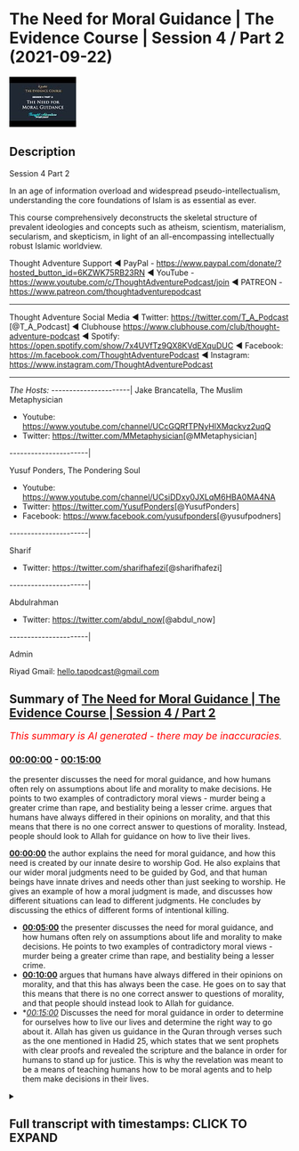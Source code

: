 # The Need for Moral Guidance | The Evidence Course | Session 4 / Part 2 (2021-09-22)

![alt The Need for Moral Guidance | The Evidence Course | Session 4 / Part 2](Krwadk8F6nU.jpg "The Need for Moral Guidance | The Evidence Course | Session 4 / Part 2")

## Description

Session 4  Part 2

In an age of information overload and widespread pseudo-intellectualism, understanding the core foundations of Islam is as essential as ever. 

This course comprehensively deconstructs the skeletal structure of prevalent ideologies and concepts such as atheism, scientism, materialism, secularism, and skepticism, in light of an all-encompassing intellectually robust Islamic worldview.

Thought Adventure Support
◄ PayPal - https://www.paypal.com/donate/?hosted_button_id=6KZWK75RB23RN 
◄ YouTube - https://www.youtube.com/c/ThoughtAdventurePodcast/join
◄ PATREON - https://www.patreon.com/thoughtadventurepodcast
____________________________________________________________________

Thought Adventure Social Media
◄ Twitter: https://twitter.com/T_A_Podcast​​ [@T_A_Podcast]
◄ Clubhouse https://www.clubhouse.com/club/thought-adventure-podcast
◄ Spotify: https://open.spotify.com/show/7x4UVfTz9QX8KVdEXquDUC
◄ Facebook: https://m.facebook.com/ThoughtAdventurePodcast
◄ Instagram: https://www.instagram.com/ThoughtAdventurePodcast​

----------------------------------------------------------------

*The Hosts:*
----------------------|
Jake Brancatella, The Muslim Metaphysician

- Youtube: https://www.youtube.com/channel/UCcGQRfTPNyHlXMqckvz2uqQ
- Twitter:  https://twitter.com/MMetaphysician​​ [@MMetaphysician]

----------------------|

Yusuf Ponders, The Pondering Soul

- Youtube: https://www.youtube.com/channel/UCsiDDxy0JXLqM6HBA0MA4NA
- Twitter: https://twitter.com/YusufPonders​​ [@YusufPonders]
- Facebook: https://www.facebook.com/yusufponders​ [@yusufpodners]

----------------------|

Sharif

- Twitter: https://twitter.com/sharifhafezi​​ [@sharifhafezi]

----------------------|

Abdulrahman

- Twitter: https://twitter.com/abdul_now​ [@abdul_now]

----------------------|

Admin

Riyad 
Gmail: hello.tapodcast@gmail.com

## Summary of [The Need for Moral Guidance | The Evidence Course | Session 4 / Part 2](https://www.youtube.com/watch?v=Krwadk8F6nU)


*<span style="color:red; font-size:125%">This summary is AI generated - there may be inaccuracies</span>. [](/)*

### [00:00:00](https://www.youtube.com/watch?v=Krwadk8F6nU&t=0) - [00:15:00](https://www.youtube.com/watch?v=Krwadk8F6nU&t=900)

 the presenter discusses the need for moral guidance, and how humans often rely on assumptions about life and morality to make decisions. He points to two examples of contradictory moral views - murder being a greater crime than rape, and bestiality being a lesser crime. argues that humans have always differed in their opinions on morality, and that this means that there is no one correct answer to questions of morality. Instead, people should look to Allah for guidance on how to live their lives.

**[00:00:00](https://www.youtube.com/watch?v=Krwadk8F6nU&t=0)**  the author explains the need for moral guidance, and how this need is created by our innate desire to worship God. He also explains that our wider moral judgments need to be guided by God, and that human beings have innate drives and needs other than just seeking to worship. He gives an example of how a moral judgment is made, and discusses how different situations can lead to different judgments. He concludes by discussing the ethics of different forms of intentional killing.
* **[00:05:00](https://www.youtube.com/watch?v=Krwadk8F6nU&t=300)**  the presenter discusses the need for moral guidance, and how humans often rely on assumptions about life and morality to make decisions. He points to two examples of contradictory moral views - murder being a greater crime than rape, and bestiality being a lesser crime.
* **[00:10:00](https://www.youtube.com/watch?v=Krwadk8F6nU&t=600)** argues that humans have always differed in their opinions on morality, and that this has always been the case. He goes on to say that this means that there is no one correct answer to questions of morality, and that people should instead look to Allah for guidance.
* **[00:15:00](https://www.youtube.com/watch?v=Krwadk8F6nU&t=900)* Discusses the need for moral guidance in order to determine for ourselves how to live our lives and determine the right way to go about it. Allah has given us guidance in the Quran through verses such as the one mentioned in Hadid 25, which states that we sent prophets with clear proofs and revealed the scripture and the balance in order for humans to stand up for justice. This is why the revelation was meant to be a means of teaching humans how to be moral agents and to help them make decisions in their lives.

<details><summary><h2>Full transcript with timestamps: CLICK TO EXPAND</h2></summary>

[0:00:14](https://youtu.be/Krwadk8F6nU?t=14) i want you to imagine you had one  
[0:00:16](https://youtu.be/Krwadk8F6nU?t=16) healthy individual he's got healthy  
[0:00:18](https://youtu.be/Krwadk8F6nU?t=18) heart healthy lungs healthy liver  
[0:00:21](https://youtu.be/Krwadk8F6nU?t=21) healthy kidneys he's a healthy  
[0:00:23](https://youtu.be/Krwadk8F6nU?t=23) uh person  
[0:00:25](https://youtu.be/Krwadk8F6nU?t=25) but then you had four unhealthy people  
[0:00:28](https://youtu.be/Krwadk8F6nU?t=28) one who needs a heart one who needs a  
[0:00:31](https://youtu.be/Krwadk8F6nU?t=31) lungs one who needs liver and one who  
[0:00:33](https://youtu.be/Krwadk8F6nU?t=33) needs kidneys  
[0:00:34](https://youtu.be/Krwadk8F6nU?t=34) and they need these things to live  
[0:00:37](https://youtu.be/Krwadk8F6nU?t=37) in this scenario would it be ethical  
[0:00:40](https://youtu.be/Krwadk8F6nU?t=40) would it be the moral thing to do to  
[0:00:42](https://youtu.be/Krwadk8F6nU?t=42) kill that one healthy person  
[0:00:45](https://youtu.be/Krwadk8F6nU?t=45) harvest their organs in order to save  
[0:00:47](https://youtu.be/Krwadk8F6nU?t=47) for people  
[0:00:48](https://youtu.be/Krwadk8F6nU?t=48) isn't this maximizing the greatest good  
[0:00:51](https://youtu.be/Krwadk8F6nU?t=51) for the greatest number of people  
[0:00:53](https://youtu.be/Krwadk8F6nU?t=53) is it a moral thing to do  
[0:00:57](https://youtu.be/Krwadk8F6nU?t=57) so in first part in the first part of  
[0:00:59](https://youtu.be/Krwadk8F6nU?t=59) this section of need for messengers we  
[0:01:01](https://youtu.be/Krwadk8F6nU?t=61) spent some time talking about and  
[0:01:04](https://youtu.be/Krwadk8F6nU?t=64) explaining the fitra of the human being  
[0:01:06](https://youtu.be/Krwadk8F6nU?t=66) the fact that human beings have this  
[0:01:08](https://youtu.be/Krwadk8F6nU?t=68) innate desire to worship which was  
[0:01:10](https://youtu.be/Krwadk8F6nU?t=70) ultimately created by allah  
[0:01:13](https://youtu.be/Krwadk8F6nU?t=73) however in this part  
[0:01:15](https://youtu.be/Krwadk8F6nU?t=75) i want to expand our understanding of  
[0:01:17](https://youtu.be/Krwadk8F6nU?t=77) the human nature  
[0:01:19](https://youtu.be/Krwadk8F6nU?t=79) and explain that not only  
[0:01:22](https://youtu.be/Krwadk8F6nU?t=82) would our instinct to worship require  
[0:01:24](https://youtu.be/Krwadk8F6nU?t=84) regulating from allah from the creator  
[0:01:27](https://youtu.be/Krwadk8F6nU?t=87) but also  
[0:01:28](https://youtu.be/Krwadk8F6nU?t=88) our wider moral judgments we make needs  
[0:01:31](https://youtu.be/Krwadk8F6nU?t=91) to be guided from by allah  
[0:01:34](https://youtu.be/Krwadk8F6nU?t=94) you see human beings we've been created  
[0:01:36](https://youtu.be/Krwadk8F6nU?t=96) with needs  
[0:01:38](https://youtu.be/Krwadk8F6nU?t=98) and with drives  
[0:01:39](https://youtu.be/Krwadk8F6nU?t=99) other drives other than just seeking to  
[0:01:41](https://youtu.be/Krwadk8F6nU?t=101) worship so for example we have the drive  
[0:01:43](https://youtu.be/Krwadk8F6nU?t=103) to eat to drink to sleep  
[0:01:46](https://youtu.be/Krwadk8F6nU?t=106) we also have the drive within us to form  
[0:01:49](https://youtu.be/Krwadk8F6nU?t=109) relationships with other people like  
[0:01:51](https://youtu.be/Krwadk8F6nU?t=111) family bonds like living and interacting  
[0:01:54](https://youtu.be/Krwadk8F6nU?t=114) with our neighbors like engaging in  
[0:01:56](https://youtu.be/Krwadk8F6nU?t=116) trade like establishing security and  
[0:01:58](https://youtu.be/Krwadk8F6nU?t=118) cooperation with other people  
[0:02:01](https://youtu.be/Krwadk8F6nU?t=121) how then do we organize these types of  
[0:02:04](https://youtu.be/Krwadk8F6nU?t=124) relationships this is part of us this is  
[0:02:06](https://youtu.be/Krwadk8F6nU?t=126) what it means to be a human being to  
[0:02:08](https://youtu.be/Krwadk8F6nU?t=128) live within a social society socially  
[0:02:11](https://youtu.be/Krwadk8F6nU?t=131) with other people and interact so how  
[0:02:13](https://youtu.be/Krwadk8F6nU?t=133) then do we regulate these types of  
[0:02:15](https://youtu.be/Krwadk8F6nU?t=135) relationships  
[0:02:16](https://youtu.be/Krwadk8F6nU?t=136) and not just that but also within human  
[0:02:20](https://youtu.be/Krwadk8F6nU?t=140) beings we have this desire to do good  
[0:02:23](https://youtu.be/Krwadk8F6nU?t=143) meaning we have this desire to seek the  
[0:02:26](https://youtu.be/Krwadk8F6nU?t=146) moral or ethical value behind the  
[0:02:28](https://youtu.be/Krwadk8F6nU?t=148) actions that we perform  
[0:02:30](https://youtu.be/Krwadk8F6nU?t=150) so this innate desire to be moral as  
[0:02:32](https://youtu.be/Krwadk8F6nU?t=152) well as being able you know this desire  
[0:02:34](https://youtu.be/Krwadk8F6nU?t=154) to satisfy our instincts and biological  
[0:02:36](https://youtu.be/Krwadk8F6nU?t=156) needs by interacting with others etc  
[0:02:40](https://youtu.be/Krwadk8F6nU?t=160) we need to ask the question how do we do  
[0:02:42](https://youtu.be/Krwadk8F6nU?t=162) this  
[0:02:43](https://youtu.be/Krwadk8F6nU?t=163) while still being moral agents so how do  
[0:02:45](https://youtu.be/Krwadk8F6nU?t=165) i go out and interact with my family or  
[0:02:48](https://youtu.be/Krwadk8F6nU?t=168) with neighbors or how do i interact with  
[0:02:50](https://youtu.be/Krwadk8F6nU?t=170) the ruler or how does a rule interact  
[0:02:51](https://youtu.be/Krwadk8F6nU?t=171) with me while being moral agents while  
[0:02:54](https://youtu.be/Krwadk8F6nU?t=174) being able to be considered moral  
[0:02:56](https://youtu.be/Krwadk8F6nU?t=176) now some people would argue  
[0:02:58](https://youtu.be/Krwadk8F6nU?t=178) that we innately know whether an act is  
[0:03:01](https://youtu.be/Krwadk8F6nU?t=181) moral or immoral we just simply have to  
[0:03:03](https://youtu.be/Krwadk8F6nU?t=183) observe the act  
[0:03:05](https://youtu.be/Krwadk8F6nU?t=185) in and of itself  
[0:03:06](https://youtu.be/Krwadk8F6nU?t=186) but we need to ask  
[0:03:08](https://youtu.be/Krwadk8F6nU?t=188) is it really moral  
[0:03:10](https://youtu.be/Krwadk8F6nU?t=190) how do we know that our innate desire or  
[0:03:13](https://youtu.be/Krwadk8F6nU?t=193) innate feeling that says something is  
[0:03:15](https://youtu.be/Krwadk8F6nU?t=195) right or wrong is really a moral  
[0:03:18](https://youtu.be/Krwadk8F6nU?t=198) judgment because a moral judgment is an  
[0:03:20](https://youtu.be/Krwadk8F6nU?t=200) intellectual process  
[0:03:22](https://youtu.be/Krwadk8F6nU?t=202) so let me give you an example killing  
[0:03:25](https://youtu.be/Krwadk8F6nU?t=205) a number of people would normally say  
[0:03:27](https://youtu.be/Krwadk8F6nU?t=207) our killing is innately wrong you can't  
[0:03:30](https://youtu.be/Krwadk8F6nU?t=210) kill  
[0:03:31](https://youtu.be/Krwadk8F6nU?t=211) however when making a moral judgment we  
[0:03:34](https://youtu.be/Krwadk8F6nU?t=214) don't just look at the act itself  
[0:03:36](https://youtu.be/Krwadk8F6nU?t=216) but also the circumstances behind the  
[0:03:38](https://youtu.be/Krwadk8F6nU?t=218) action and the motivation of the person  
[0:03:41](https://youtu.be/Krwadk8F6nU?t=221) or people who've done the action  
[0:03:43](https://youtu.be/Krwadk8F6nU?t=223) so if we just say killing is innately  
[0:03:46](https://youtu.be/Krwadk8F6nU?t=226) wrong  
[0:03:47](https://youtu.be/Krwadk8F6nU?t=227) does that mean  
[0:03:49](https://youtu.be/Krwadk8F6nU?t=229) that if a person who  
[0:03:51](https://youtu.be/Krwadk8F6nU?t=231) you know goes out and intentionally  
[0:03:54](https://youtu.be/Krwadk8F6nU?t=234) kills another person  
[0:03:56](https://youtu.be/Krwadk8F6nU?t=236) you know out of premeditative intention  
[0:03:59](https://youtu.be/Krwadk8F6nU?t=239) would he be considered equivalent  
[0:04:01](https://youtu.be/Krwadk8F6nU?t=241) morally equivalent to the one who you  
[0:04:04](https://youtu.be/Krwadk8F6nU?t=244) know accidentally killed a person you  
[0:04:06](https://youtu.be/Krwadk8F6nU?t=246) know maybe they were driving down the  
[0:04:08](https://youtu.be/Krwadk8F6nU?t=248) street the tire burst and they drove  
[0:04:10](https://youtu.be/Krwadk8F6nU?t=250) into a person  
[0:04:12](https://youtu.be/Krwadk8F6nU?t=252) or what about the person who killed in  
[0:04:14](https://youtu.be/Krwadk8F6nU?t=254) self-defense is he going to be morally  
[0:04:17](https://youtu.be/Krwadk8F6nU?t=257) equivalent to the one who killed  
[0:04:19](https://youtu.be/Krwadk8F6nU?t=259) premeditatively or even the one who  
[0:04:22](https://youtu.be/Krwadk8F6nU?t=262) killed  
[0:04:22](https://youtu.be/Krwadk8F6nU?t=262) as an accident  
[0:04:24](https://youtu.be/Krwadk8F6nU?t=264) or what about the state  
[0:04:26](https://youtu.be/Krwadk8F6nU?t=266) that adjudicates that a person should be  
[0:04:28](https://youtu.be/Krwadk8F6nU?t=268) killed and  
[0:04:29](https://youtu.be/Krwadk8F6nU?t=269) executed because he committed murder as  
[0:04:33](https://youtu.be/Krwadk8F6nU?t=273) an example and this is based upon the  
[0:04:34](https://youtu.be/Krwadk8F6nU?t=274) law of that particular country  
[0:04:36](https://youtu.be/Krwadk8F6nU?t=276) or even if we argue that killing  
[0:04:38](https://youtu.be/Krwadk8F6nU?t=278) intentionally intentionally is always  
[0:04:40](https://youtu.be/Krwadk8F6nU?t=280) wrong does that make euthanasia always  
[0:04:44](https://youtu.be/Krwadk8F6nU?t=284) wrong  
[0:04:45](https://youtu.be/Krwadk8F6nU?t=285) was it wrong for the british to enter  
[0:04:47](https://youtu.be/Krwadk8F6nU?t=287) the world war ii and its soldiers  
[0:04:50](https://youtu.be/Krwadk8F6nU?t=290) intentionally killed nazi soldiers  
[0:04:53](https://youtu.be/Krwadk8F6nU?t=293) and we haven't even started talking  
[0:04:54](https://youtu.be/Krwadk8F6nU?t=294) about abortion yet so this is also  
[0:04:57](https://youtu.be/Krwadk8F6nU?t=297) another form of intentional killing and  
[0:04:59](https://youtu.be/Krwadk8F6nU?t=299) the question then becomes also uh more  
[0:05:01](https://youtu.be/Krwadk8F6nU?t=301) than you know about whether it's live or  
[0:05:03](https://youtu.be/Krwadk8F6nU?t=303) not  
[0:05:04](https://youtu.be/Krwadk8F6nU?t=304) but the point i'm trying to say is that  
[0:05:06](https://youtu.be/Krwadk8F6nU?t=306) if you look at the act in and of itself  
[0:05:09](https://youtu.be/Krwadk8F6nU?t=309) you can't say that the act tells us  
[0:05:12](https://youtu.be/Krwadk8F6nU?t=312) whether it's morally right or morally  
[0:05:14](https://youtu.be/Krwadk8F6nU?t=314) wrong so when people turn around say oh  
[0:05:15](https://youtu.be/Krwadk8F6nU?t=315) you can just tell from your heart or you  
[0:05:17](https://youtu.be/Krwadk8F6nU?t=317) can just tell inside of you or you're  
[0:05:19](https://youtu.be/Krwadk8F6nU?t=319) born with this innate feeling that  
[0:05:20](https://youtu.be/Krwadk8F6nU?t=320) something is morally wrong we don't even  
[0:05:22](https://youtu.be/Krwadk8F6nU?t=322) look at morality in that way we don't  
[0:05:24](https://youtu.be/Krwadk8F6nU?t=324) even look at the action that way we look  
[0:05:25](https://youtu.be/Krwadk8F6nU?t=325) at the circumstances we look at the  
[0:05:28](https://youtu.be/Krwadk8F6nU?t=328) motivations of the individuals and then  
[0:05:30](https://youtu.be/Krwadk8F6nU?t=330) we start to make certain judgments upon  
[0:05:36](https://youtu.be/Krwadk8F6nU?t=336) that so it's not the actual moral act  
[0:05:39](https://youtu.be/Krwadk8F6nU?t=339) that gives us the moral judgment but  
[0:05:41](https://youtu.be/Krwadk8F6nU?t=341) it's something else and in fact it's  
[0:05:42](https://youtu.be/Krwadk8F6nU?t=342) what we call the metaphysical principles  
[0:05:45](https://youtu.be/Krwadk8F6nU?t=345) that we hold so these are the  
[0:05:47](https://youtu.be/Krwadk8F6nU?t=347) assumptions that we have about life and  
[0:05:50](https://youtu.be/Krwadk8F6nU?t=350) it's these assumptions and this outlook  
[0:05:51](https://youtu.be/Krwadk8F6nU?t=351) and this moral viewpoint that we have  
[0:05:53](https://youtu.be/Krwadk8F6nU?t=353) about life it actually comes before  
[0:05:56](https://youtu.be/Krwadk8F6nU?t=356) we look at and sense the act  
[0:05:58](https://youtu.be/Krwadk8F6nU?t=358) so we have these assumptions about what  
[0:06:00](https://youtu.be/Krwadk8F6nU?t=360) life should be about what should be  
[0:06:02](https://youtu.be/Krwadk8F6nU?t=362) morally good what should be morally evil  
[0:06:04](https://youtu.be/Krwadk8F6nU?t=364) and then place that upon the axe that we  
[0:06:06](https://youtu.be/Krwadk8F6nU?t=366) sense for example euthen euthanasia so  
[0:06:09](https://youtu.be/Krwadk8F6nU?t=369) euthanasia what is that it's killing  
[0:06:11](https://youtu.be/Krwadk8F6nU?t=371) somebody because maybe they're  
[0:06:12](https://youtu.be/Krwadk8F6nU?t=372) terminally ill or maybe they're in  
[0:06:14](https://youtu.be/Krwadk8F6nU?t=374) severe pain and they want to die  
[0:06:17](https://youtu.be/Krwadk8F6nU?t=377) is his life  
[0:06:19](https://youtu.be/Krwadk8F6nU?t=379) in term who's in terminal pain is it  
[0:06:21](https://youtu.be/Krwadk8F6nU?t=381) worth saving  
[0:06:23](https://youtu.be/Krwadk8F6nU?t=383) or not or is it morally right to allow  
[0:06:26](https://youtu.be/Krwadk8F6nU?t=386) that person to kill himself or morally  
[0:06:28](https://youtu.be/Krwadk8F6nU?t=388) right for a for him to ask a doctor kit  
[0:06:30](https://youtu.be/Krwadk8F6nU?t=390) to kill him  
[0:06:32](https://youtu.be/Krwadk8F6nU?t=392) now this presupposes certain assumptions  
[0:06:35](https://youtu.be/Krwadk8F6nU?t=395) about morality one of those assumptions  
[0:06:37](https://youtu.be/Krwadk8F6nU?t=397) is that this life is about maximizing or  
[0:06:40](https://youtu.be/Krwadk8F6nU?t=400) the value of life is about maximizing  
[0:06:43](https://youtu.be/Krwadk8F6nU?t=403) pleasure and benefit for the individual  
[0:06:46](https://youtu.be/Krwadk8F6nU?t=406) individual and minimizing pain  
[0:06:49](https://youtu.be/Krwadk8F6nU?t=409) so this is your purpose  
[0:06:50](https://youtu.be/Krwadk8F6nU?t=410) and this then forms your moral outlook  
[0:06:53](https://youtu.be/Krwadk8F6nU?t=413) so if a person is not maximizing his  
[0:06:55](https://youtu.be/Krwadk8F6nU?t=415) pleasure  
[0:06:57](https://youtu.be/Krwadk8F6nU?t=417) because he's in greater pain so his pain  
[0:06:59](https://youtu.be/Krwadk8F6nU?t=419) supersedes his pleasure then really does  
[0:07:02](https://youtu.be/Krwadk8F6nU?t=422) he  
[0:07:03](https://youtu.be/Krwadk8F6nU?t=423) therefore you know see his life as being  
[0:07:05](https://youtu.be/Krwadk8F6nU?t=425) worthwhile and therefore is it a right  
[0:07:08](https://youtu.be/Krwadk8F6nU?t=428) is it morally correct in that situation  
[0:07:10](https://youtu.be/Krwadk8F6nU?t=430) to minimize the pain to kill the  
[0:07:13](https://youtu.be/Krwadk8F6nU?t=433) individual through euthanasia  
[0:07:15](https://youtu.be/Krwadk8F6nU?t=435) euthanasia  
[0:07:17](https://youtu.be/Krwadk8F6nU?t=437) this then results in us you know  
[0:07:19](https://youtu.be/Krwadk8F6nU?t=439) constantly scratching our heads you know  
[0:07:20](https://youtu.be/Krwadk8F6nU?t=440) as human beings trying to work out is it  
[0:07:22](https://youtu.be/Krwadk8F6nU?t=442) morally good is it morally right  
[0:07:24](https://youtu.be/Krwadk8F6nU?t=444) euthanasia right euthanasia wrong some  
[0:07:26](https://youtu.be/Krwadk8F6nU?t=446) countries say it's allowed some  
[0:07:27](https://youtu.be/Krwadk8F6nU?t=447) countries don't say it's allowed  
[0:07:29](https://youtu.be/Krwadk8F6nU?t=449) but it shows us this contradictory  
[0:07:31](https://youtu.be/Krwadk8F6nU?t=451) nature this problem that we have even if  
[0:07:34](https://youtu.be/Krwadk8F6nU?t=454) we turn around and talk about this  
[0:07:36](https://youtu.be/Krwadk8F6nU?t=456) maximizing benefit for the majority of  
[0:07:38](https://youtu.be/Krwadk8F6nU?t=458) people and minimizing the pain uh  
[0:07:40](https://youtu.be/Krwadk8F6nU?t=460) criteria  
[0:07:42](https://youtu.be/Krwadk8F6nU?t=462) then you know we go got that scenario i  
[0:07:44](https://youtu.be/Krwadk8F6nU?t=464) gave at the beginning about harvesting a  
[0:07:47](https://youtu.be/Krwadk8F6nU?t=467) healthy person's body in order to save  
[0:07:49](https://youtu.be/Krwadk8F6nU?t=469) for sick people well it follows from the  
[0:07:51](https://youtu.be/Krwadk8F6nU?t=471) moral this follows from this moral  
[0:07:53](https://youtu.be/Krwadk8F6nU?t=473) outlook of utilitarianism  
[0:07:55](https://youtu.be/Krwadk8F6nU?t=475) but sure but it also clearly indicates  
[0:07:57](https://youtu.be/Krwadk8F6nU?t=477) certain contradictions because people  
[0:07:59](https://youtu.be/Krwadk8F6nU?t=479) don't live their life like that people  
[0:08:01](https://youtu.be/Krwadk8F6nU?t=481) disagree with that in in in certain  
[0:08:03](https://youtu.be/Krwadk8F6nU?t=483) cases anyway in most cases but there are  
[0:08:06](https://youtu.be/Krwadk8F6nU?t=486) also loads of other examples that we can  
[0:08:09](https://youtu.be/Krwadk8F6nU?t=489) give in order to highlight the  
[0:08:10](https://youtu.be/Krwadk8F6nU?t=490) contradictions within human beings when  
[0:08:13](https://youtu.be/Krwadk8F6nU?t=493) they make moral judgments and therefore  
[0:08:15](https://youtu.be/Krwadk8F6nU?t=495) the inability for human beings to make  
[0:08:17](https://youtu.be/Krwadk8F6nU?t=497) moral judgments for example bestiality  
[0:08:20](https://youtu.be/Krwadk8F6nU?t=500) is a classic example you know is it  
[0:08:22](https://youtu.be/Krwadk8F6nU?t=502) morally right or morally wrong now most  
[0:08:25](https://youtu.be/Krwadk8F6nU?t=505) people probably say that's disgusting  
[0:08:26](https://youtu.be/Krwadk8F6nU?t=506) that's morally wrong  
[0:08:28](https://youtu.be/Krwadk8F6nU?t=508) but there are people who actually argue  
[0:08:30](https://youtu.be/Krwadk8F6nU?t=510) it's a moral right and in fact you've  
[0:08:32](https://youtu.be/Krwadk8F6nU?t=512) got the problem if you think you sh  
[0:08:35](https://youtu.be/Krwadk8F6nU?t=515) that it's morally wrong  
[0:08:37](https://youtu.be/Krwadk8F6nU?t=517) and in fact there is an argument that  
[0:08:38](https://youtu.be/Krwadk8F6nU?t=518) one person proposed and he said and he  
[0:08:42](https://youtu.be/Krwadk8F6nU?t=522) proposes not to articulate an argument  
[0:08:44](https://youtu.be/Krwadk8F6nU?t=524) for bestiality but to show its  
[0:08:46](https://youtu.be/Krwadk8F6nU?t=526) contradiction he said in most societies  
[0:08:49](https://youtu.be/Krwadk8F6nU?t=529) murder is considered a greater crime  
[0:08:51](https://youtu.be/Krwadk8F6nU?t=531) than rape  
[0:08:53](https://youtu.be/Krwadk8F6nU?t=533) yeah so  
[0:08:54](https://youtu.be/Krwadk8F6nU?t=534) if the question about bestiality is  
[0:08:56](https://youtu.be/Krwadk8F6nU?t=536) wrong because you can't get consent of  
[0:08:59](https://youtu.be/Krwadk8F6nU?t=539) the animal you know before  
[0:09:01](https://youtu.be/Krwadk8F6nU?t=541) you know the  
[0:09:02](https://youtu.be/Krwadk8F6nU?t=542) man or woman whatever starts doing some  
[0:09:04](https://youtu.be/Krwadk8F6nU?t=544) dodgy things with the animal yeah  
[0:09:07](https://youtu.be/Krwadk8F6nU?t=547) then  
[0:09:08](https://youtu.be/Krwadk8F6nU?t=548) did you seek consent to kill the animal  
[0:09:11](https://youtu.be/Krwadk8F6nU?t=551) and eat its meat  
[0:09:12](https://youtu.be/Krwadk8F6nU?t=552) if you didn't believe it was morally  
[0:09:14](https://youtu.be/Krwadk8F6nU?t=554) right or wrong to seek its consent to  
[0:09:17](https://youtu.be/Krwadk8F6nU?t=557) kill it and eat it  
[0:09:18](https://youtu.be/Krwadk8F6nU?t=558) and that's considered murder  
[0:09:20](https://youtu.be/Krwadk8F6nU?t=560) then rape would be of a lesser degree  
[0:09:24](https://youtu.be/Krwadk8F6nU?t=564) so by therefore the logic would follow  
[0:09:26](https://youtu.be/Krwadk8F6nU?t=566) that bestiality being a lesser crime  
[0:09:29](https://youtu.be/Krwadk8F6nU?t=569) would be allowed so he's trying to show  
[0:09:31](https://youtu.be/Krwadk8F6nU?t=571) and trying to argue the point actually  
[0:09:33](https://youtu.be/Krwadk8F6nU?t=573) this doesn't make a  
[0:09:35](https://youtu.be/Krwadk8F6nU?t=575) you know this is the problem or the  
[0:09:36](https://youtu.be/Krwadk8F6nU?t=576) contradiction of the the inconsistency  
[0:09:38](https://youtu.be/Krwadk8F6nU?t=578) when human beings make these types of  
[0:09:40](https://youtu.be/Krwadk8F6nU?t=580) decisions  
[0:09:41](https://youtu.be/Krwadk8F6nU?t=581) but there are other people  
[0:09:43](https://youtu.be/Krwadk8F6nU?t=583) like the moral philosopher peter singer  
[0:09:45](https://youtu.be/Krwadk8F6nU?t=585) singer who actually argues that  
[0:09:48](https://youtu.be/Krwadk8F6nU?t=588) bestiality should be made legal  
[0:09:51](https://youtu.be/Krwadk8F6nU?t=591) he's actually says it should be made  
[0:09:52](https://youtu.be/Krwadk8F6nU?t=592) legal  
[0:09:53](https://youtu.be/Krwadk8F6nU?t=593) and that to be against bestiality is a  
[0:09:56](https://youtu.be/Krwadk8F6nU?t=596) form of racism  
[0:09:58](https://youtu.be/Krwadk8F6nU?t=598) known as speciesism yeah  
[0:10:01](https://youtu.be/Krwadk8F6nU?t=601) so he's arguing that actually you know  
[0:10:04](https://youtu.be/Krwadk8F6nU?t=604) why are you being prejudiced against the  
[0:10:05](https://youtu.be/Krwadk8F6nU?t=605) cat and the dog yeah or the dolphin or  
[0:10:07](https://youtu.be/Krwadk8F6nU?t=607) whatever is the orangutan you know if  
[0:10:10](https://youtu.be/Krwadk8F6nU?t=610) love is love this is what his argument  
[0:10:13](https://youtu.be/Krwadk8F6nU?t=613) is  
[0:10:14](https://youtu.be/Krwadk8F6nU?t=614) similarly the same femoral philosopher  
[0:10:16](https://youtu.be/Krwadk8F6nU?t=616) who's talking about racism towards  
[0:10:18](https://youtu.be/Krwadk8F6nU?t=618) animals because you're not allowing  
[0:10:19](https://youtu.be/Krwadk8F6nU?t=619) bestiality  
[0:10:20](https://youtu.be/Krwadk8F6nU?t=620) also argued that it was morally right to  
[0:10:23](https://youtu.be/Krwadk8F6nU?t=623) kill and  
[0:10:24](https://youtu.be/Krwadk8F6nU?t=624) that kill an unborn child  
[0:10:26](https://youtu.be/Krwadk8F6nU?t=626) and it was morally right to kill an  
[0:10:29](https://youtu.be/Krwadk8F6nU?t=629) infant child as well so not only is it  
[0:10:31](https://youtu.be/Krwadk8F6nU?t=631) right to kill an aborted you know a an  
[0:10:33](https://youtu.be/Krwadk8F6nU?t=633) unborn child in the mother's womb but  
[0:10:36](https://youtu.be/Krwadk8F6nU?t=636) also an infant child outside of the  
[0:10:37](https://youtu.be/Krwadk8F6nU?t=637) mother's womb because he said look you  
[0:10:40](https://youtu.be/Krwadk8F6nU?t=640) know he's trying to follow this logic  
[0:10:42](https://youtu.be/Krwadk8F6nU?t=642) and show consistency and logic he said  
[0:10:45](https://youtu.be/Krwadk8F6nU?t=645) if you can kill a child that's in the  
[0:10:47](https://youtu.be/Krwadk8F6nU?t=647) mother's womb then what's the moral  
[0:10:49](https://youtu.be/Krwadk8F6nU?t=649) difference between a child that's  
[0:10:51](https://youtu.be/Krwadk8F6nU?t=651) outside of the mother's womb people say  
[0:10:53](https://youtu.be/Krwadk8F6nU?t=653) well the child won't live without the  
[0:10:55](https://youtu.be/Krwadk8F6nU?t=655) mother  
[0:10:57](https://youtu.be/Krwadk8F6nU?t=657) being inside the womb  
[0:10:59](https://youtu.be/Krwadk8F6nU?t=659) he said would the baby live  
[0:11:01](https://youtu.be/Krwadk8F6nU?t=661) without the mother if the if the mother  
[0:11:03](https://youtu.be/Krwadk8F6nU?t=663) didn't look after the baby  
[0:11:05](https://youtu.be/Krwadk8F6nU?t=665) so they said no so therefore he said  
[0:11:07](https://youtu.be/Krwadk8F6nU?t=667) well if you one is acceptable the other  
[0:11:09](https://youtu.be/Krwadk8F6nU?t=669) one should be acceptable so if killing  
[0:11:11](https://youtu.be/Krwadk8F6nU?t=671) the child inside the mother because it  
[0:11:13](https://youtu.be/Krwadk8F6nU?t=673) can't live without the mother is  
[0:11:14](https://youtu.be/Krwadk8F6nU?t=674) acceptable then killing the child  
[0:11:16](https://youtu.be/Krwadk8F6nU?t=676) outside of the mother should also be  
[0:11:17](https://youtu.be/Krwadk8F6nU?t=677) acceptable if the baby can't look after  
[0:11:19](https://youtu.be/Krwadk8F6nU?t=679) itself without the mother  
[0:11:22](https://youtu.be/Krwadk8F6nU?t=682) so here's his argument so therefore he  
[0:11:24](https://youtu.be/Krwadk8F6nU?t=684) was trying to provide the moral  
[0:11:25](https://youtu.be/Krwadk8F6nU?t=685) justification for infanticide then you  
[0:11:28](https://youtu.be/Krwadk8F6nU?t=688) got our favorite atheist richard dawkins  
[0:11:31](https://youtu.be/Krwadk8F6nU?t=691) who tweeted about whether a mother  
[0:11:33](https://youtu.be/Krwadk8F6nU?t=693) should undertake an abortion if they  
[0:11:35](https://youtu.be/Krwadk8F6nU?t=695) found out that their child had down  
[0:11:37](https://youtu.be/Krwadk8F6nU?t=697) syndrome  
[0:11:38](https://youtu.be/Krwadk8F6nU?t=698) he said when he was asked a question  
[0:11:40](https://youtu.be/Krwadk8F6nU?t=700) from a from a woman about you know if i  
[0:11:42](https://youtu.be/Krwadk8F6nU?t=702) was pregnant with a down syndrome maybe  
[0:11:44](https://youtu.be/Krwadk8F6nU?t=704) i wouldn't know what to do this is what  
[0:11:46](https://youtu.be/Krwadk8F6nU?t=706) he said he said i bought it and try  
[0:11:48](https://youtu.be/Krwadk8F6nU?t=708) again  
[0:11:49](https://youtu.be/Krwadk8F6nU?t=709) it would be immoral he's not even saying  
[0:11:52](https://youtu.be/Krwadk8F6nU?t=712) you know he's giving him you know not  
[0:11:54](https://youtu.be/Krwadk8F6nU?t=714) just saying it's acceptable he said it's  
[0:11:55](https://youtu.be/Krwadk8F6nU?t=715) immoral to bring into the world  
[0:11:58](https://youtu.be/Krwadk8F6nU?t=718) if you have a choice  
[0:12:00](https://youtu.be/Krwadk8F6nU?t=720) so it's immoral to have a handicapped or  
[0:12:03](https://youtu.be/Krwadk8F6nU?t=723) a down syndrome baby  
[0:12:05](https://youtu.be/Krwadk8F6nU?t=725) in fact  
[0:12:06](https://youtu.be/Krwadk8F6nU?t=726) these types of tweets and justifications  
[0:12:09](https://youtu.be/Krwadk8F6nU?t=729) and moral perspectives you know echoes  
[0:12:12](https://youtu.be/Krwadk8F6nU?t=732) back to the ideas of eugenics you know  
[0:12:14](https://youtu.be/Krwadk8F6nU?t=734) killing off bad genes  
[0:12:16](https://youtu.be/Krwadk8F6nU?t=736) from spreading within society or  
[0:12:18](https://youtu.be/Krwadk8F6nU?t=738) stopping them to spread from the wider  
[0:12:19](https://youtu.be/Krwadk8F6nU?t=739) society and this is where you had  
[0:12:21](https://youtu.be/Krwadk8F6nU?t=741) eugenics programs within fascism and  
[0:12:23](https://youtu.be/Krwadk8F6nU?t=743) nazi germany etc  
[0:12:25](https://youtu.be/Krwadk8F6nU?t=745) but you know the thing is that we can  
[0:12:27](https://youtu.be/Krwadk8F6nU?t=747) apply  
[0:12:28](https://youtu.be/Krwadk8F6nU?t=748) this question on morality on a number of  
[0:12:30](https://youtu.be/Krwadk8F6nU?t=750) examples or a number of actions and what  
[0:12:33](https://youtu.be/Krwadk8F6nU?t=753) we all notice is humans have always  
[0:12:36](https://youtu.be/Krwadk8F6nU?t=756) differed over this question i whether  
[0:12:38](https://youtu.be/Krwadk8F6nU?t=758) morality is good or not  
[0:12:40](https://youtu.be/Krwadk8F6nU?t=760) and this has always been the case so  
[0:12:42](https://youtu.be/Krwadk8F6nU?t=762) even if we go further back and we talk  
[0:12:44](https://youtu.be/Krwadk8F6nU?t=764) about democracy you know today people  
[0:12:46](https://youtu.be/Krwadk8F6nU?t=766) say democracy is a moral form of  
[0:12:47](https://youtu.be/Krwadk8F6nU?t=767) government  
[0:12:48](https://youtu.be/Krwadk8F6nU?t=768) but in the past plato socrates and  
[0:12:50](https://youtu.be/Krwadk8F6nU?t=770) aristotle argued against democracy  
[0:12:53](https://youtu.be/Krwadk8F6nU?t=773) saying it's irrational it's immoral  
[0:12:57](https://youtu.be/Krwadk8F6nU?t=777) similarly aristotle himself he argued  
[0:12:59](https://youtu.be/Krwadk8F6nU?t=779) for the morality of slavery  
[0:13:01](https://youtu.be/Krwadk8F6nU?t=781) and i could keep giving examples from  
[0:13:03](https://youtu.be/Krwadk8F6nU?t=783) homosexuality being considered immoral  
[0:13:06](https://youtu.be/Krwadk8F6nU?t=786) and unnatural act to now people  
[0:13:08](https://youtu.be/Krwadk8F6nU?t=788) considering it moral to the differences  
[0:13:10](https://youtu.be/Krwadk8F6nU?t=790) of age of consent where in the past it  
[0:13:12](https://youtu.be/Krwadk8F6nU?t=792) used to be as low as seven or you know  
[0:13:14](https://youtu.be/Krwadk8F6nU?t=794) even younger to now it has to be 16 or  
[0:13:17](https://youtu.be/Krwadk8F6nU?t=797) 18 or in some countries higher you know  
[0:13:20](https://youtu.be/Krwadk8F6nU?t=800) where in the past you know homosexuality  
[0:13:23](https://youtu.be/Krwadk8F6nU?t=803) and you know transgenderism was  
[0:13:25](https://youtu.be/Krwadk8F6nU?t=805) considered psychological illness to now  
[0:13:28](https://youtu.be/Krwadk8F6nU?t=808) you you people celebrate when kids  
[0:13:31](https://youtu.be/Krwadk8F6nU?t=811) little kids are transitioning from one  
[0:13:33](https://youtu.be/Krwadk8F6nU?t=813) gender to another  
[0:13:35](https://youtu.be/Krwadk8F6nU?t=815) so  
[0:13:36](https://youtu.be/Krwadk8F6nU?t=816) and even those people who consider  
[0:13:37](https://youtu.be/Krwadk8F6nU?t=817) incest to be abhorrent now we don't know  
[0:13:40](https://youtu.be/Krwadk8F6nU?t=820) whether in the future people will turn  
[0:13:42](https://youtu.be/Krwadk8F6nU?t=822) around and argue well if it's two  
[0:13:43](https://youtu.be/Krwadk8F6nU?t=823) consenting adults you know  
[0:13:46](https://youtu.be/Krwadk8F6nU?t=826) love is love isn't it  
[0:13:47](https://youtu.be/Krwadk8F6nU?t=827) so when humans  
[0:13:49](https://youtu.be/Krwadk8F6nU?t=829) want to make morals or seek moral  
[0:13:51](https://youtu.be/Krwadk8F6nU?t=831) justifications for their actions  
[0:13:53](https://youtu.be/Krwadk8F6nU?t=833) without the guidance from the creator  
[0:13:55](https://youtu.be/Krwadk8F6nU?t=835) they end up contradicting themselves  
[0:13:57](https://youtu.be/Krwadk8F6nU?t=837) changing their moral views over times  
[0:13:59](https://youtu.be/Krwadk8F6nU?t=839) and places and thus morality without  
[0:14:02](https://youtu.be/Krwadk8F6nU?t=842) this anchoring  
[0:14:03](https://youtu.be/Krwadk8F6nU?t=843) to allah anchoring to the creator  
[0:14:06](https://youtu.be/Krwadk8F6nU?t=846) makes morality subjective and have no  
[0:14:09](https://youtu.be/Krwadk8F6nU?t=849) basis  
[0:14:10](https://youtu.be/Krwadk8F6nU?t=850) so the only way to satisfy our need to  
[0:14:12](https://youtu.be/Krwadk8F6nU?t=852) be moral  
[0:14:14](https://youtu.be/Krwadk8F6nU?t=854) and uh is to have our actions guided  
[0:14:17](https://youtu.be/Krwadk8F6nU?t=857) upon  
[0:14:19](https://youtu.be/Krwadk8F6nU?t=859) allah's guidance  
[0:14:21](https://youtu.be/Krwadk8F6nU?t=861) that's therefore we would seek out that  
[0:14:23](https://youtu.be/Krwadk8F6nU?t=863) guidance not only are we seeking out the  
[0:14:26](https://youtu.be/Krwadk8F6nU?t=866) guidance because allah created us with a  
[0:14:29](https://youtu.be/Krwadk8F6nU?t=869) desire to worship but also we're seeking  
[0:14:31](https://youtu.be/Krwadk8F6nU?t=871) guidance in order to know how to live  
[0:14:33](https://youtu.be/Krwadk8F6nU?t=873) our life correctly and it's rational to  
[0:14:37](https://youtu.be/Krwadk8F6nU?t=877) accept that if allah had created us each  
[0:14:41](https://youtu.be/Krwadk8F6nU?t=881) individual created our needs our  
[0:14:43](https://youtu.be/Krwadk8F6nU?t=883) instincts our desire to be good  
[0:14:46](https://youtu.be/Krwadk8F6nU?t=886) then who knows better how a human being  
[0:14:49](https://youtu.be/Krwadk8F6nU?t=889) should act and function than the one who  
[0:14:51](https://youtu.be/Krwadk8F6nU?t=891) created that creation in the first place  
[0:14:54](https://youtu.be/Krwadk8F6nU?t=894) so rather than leaving humanity to  
[0:14:56](https://youtu.be/Krwadk8F6nU?t=896) wander in darkness and ignorance of  
[0:14:58](https://youtu.be/Krwadk8F6nU?t=898) self-contradiction we look out for a  
[0:15:00](https://youtu.be/Krwadk8F6nU?t=900) communication on all aspects of our life  
[0:15:03](https://youtu.be/Krwadk8F6nU?t=903) in order to determine for us how to live  
[0:15:05](https://youtu.be/Krwadk8F6nU?t=905) our life  
[0:15:06](https://youtu.be/Krwadk8F6nU?t=906) allah he says in the quran in surah  
[0:15:10](https://youtu.be/Krwadk8F6nU?t=910) hadid verse 25 indeed we sent our  
[0:15:13](https://youtu.be/Krwadk8F6nU?t=913) messengers will with clear proofs and  
[0:15:16](https://youtu.be/Krwadk8F6nU?t=916) revealed with them the scripture  
[0:15:18](https://youtu.be/Krwadk8F6nU?t=918) and the balance  
[0:15:22](https://youtu.be/Krwadk8F6nU?t=922) so that mankind may stand up for justice  
[0:15:25](https://youtu.be/Krwadk8F6nU?t=925) the purpose of the revelation then and  
[0:15:27](https://youtu.be/Krwadk8F6nU?t=927) the guidance was that human beings were  
[0:15:30](https://youtu.be/Krwadk8F6nU?t=930) able to become moral agents  
[0:15:42](https://youtu.be/Krwadk8F6nU?t=942) you  
</details>